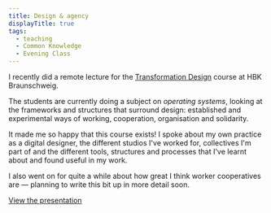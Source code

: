```yaml
---
title: Design & agency
displayTitle: true
tags:
  - teaching
  - Common Knowledge
  - Evening Class
---
```


I recently did a remote lecture for the [Transformation Design](https://www.hbk-bs.de/en/studiengaenge/transformation-design/) course at HBK Braunschweig.

The students are currently doing a subject on *operating systems*, looking at the frameworks and structures that surround design: established and experimental ways of working, cooperation, organisation and solidarity.

It made me so happy that this course exists! I spoke about my own practice as a digital designer, the different studios I've worked for, collectives I'm part of and the different tools, structures and processes that I've learnt about and found useful in my work.

I also went on for quite a while about how great I think worker cooperatives are — planning to write this bit up in more detail soon.

[View the presentation](https://www.are.na/block/5761464)
